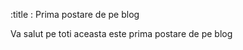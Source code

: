 :title : Prima postare de pe blog 
                         
Va salut pe toti aceasta este prima postare de pe blog

